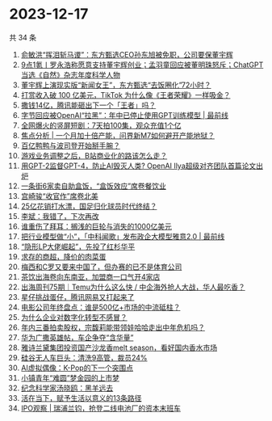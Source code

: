 # 2023-12-17

共 34 条

<!-- BEGIN 36KR -->
<!-- 最后更新时间 2023-12-17 08:32:57 +0800 -->
1. [俞敏洪“挥泪斩马谡”：东方甄选CEO孙东旭被免职，公司要保董宇辉](https://36kr.com/p/2562900053042820)
1. [9点1氪丨罗永浩称愿意支持董宇辉创业；孟羽童回应被董明珠怒斥；ChatGPT当选《自然》杂志年度科学人物](https://36kr.com/p/2562712801535620)
1. [董宇辉上演现实版“新闻女王”，东方甄选“去饭圈化”72小时？](https://36kr.com/p/2562152170546567)
1. [打赏收入破 100 亿美元，TikTok 为什么像《王者荣耀》一样吸金？](https://36kr.com/p/2562932301325961)
1. [撒钱14亿，腾讯能砸出下一个「王者」吗？](https://36kr.com/p/2562918505440649)
1. [字节回应被OpenAI“拉黑”：年中已停止使用GPT训练模型 | 最前线](https://36kr.com/p/2563083247724169)
1. [全网爆火的竖屏短剧：7天拍100集，观众充值1个亿](https://36kr.com/p/2562668237710724)
1. [焦点分析 | 一个月加十倍产能，问界新M7如何避开产能地狱？](https://36kr.com/p/2561308313951616)
1. [百亿鸭鸭与波司登开始掰手腕？](https://36kr.com/p/2562125717874054)
1. [游戏业务调整之后，B站商业化的路该怎么走？](https://36kr.com/p/2562114038769288)
1. [用GPT-2监督GPT-4，防止AI毁灭人类? OpenAI Ilya超级对齐团队首篇论文出炉](https://36kr.com/p/2561960642927748)
1. [一条街6家卖自助盒饭，“盒饭效应”席卷餐饮业](https://36kr.com/p/2562001157823873)
1. [宫崎骏“收官作”席卷北美](https://36kr.com/p/2562102641452417)
1. [25亿花销打水漂，国足归化球员时代终结？](https://36kr.com/p/2561965854089349)
1. [李斌：我错了，下次再改](https://36kr.com/p/2562619550295684)
1. [谁重伤了拜耳：搁浅的巨轮与消失的1000亿美元](https://36kr.com/p/2561961654230152)
1. [把行业模型做“小”，「中科闻歌」发布政企大模型雅意2.0 | 最前线](https://36kr.com/p/2561723704532103)
1. [“隐形LP大佬崛起”，先投了红杉华平](https://36kr.com/p/2562940721342081)
1. [求存的商超，降价的肉菜蛋](https://36kr.com/p/2562003048537474)
1. [梅西和C罗又要来中国了，但办赛的已不是体育公司](https://36kr.com/p/2562027728346502)
1. [茶饮出海卷向东南亚，加盟商一口气开4家店](https://36kr.com/p/2562152457790857)
1. [出海周刊75期｜Temu为什么这么快 / 中企海外抢人大战，华人最吃香？](https://36kr.com/p/2562075118134656)
1. [星仔挑战蛋仔，腾讯网易又打起来了](https://36kr.com/p/2561973865111431)
1. [电影公司年终盘点：谁是500亿+市场的中流砥柱？](https://36kr.com/p/2562171773674885)
1. [为什么企业对数字化转型不感冒？](https://36kr.com/p/2562642682914437)
1. [年内三番拍卖股权，宗馥莉能带领娃哈哈走出中年危机吗？](https://36kr.com/p/2562113521868933)
1. [华为广撒英雄帖，车企争夺“含华量”](https://36kr.com/p/2562132097671046)
1. [雅诗兰黛集团投资国产沙龙香melt season，看好国内香水市场](https://36kr.com/p/2562858179700355)
1. [硅谷无人车巨头：清洗9高管，裁员24%](https://36kr.com/p/2562999619970440)
1. [AI虚拟偶像：K-Pop的下一个突围点](https://36kr.com/p/2562000269483141)
1. [小镇青年“难圆”梦金园的上市梦](https://36kr.com/p/2562883554025609)
1. [纪念科学家汤晓鸥：黑羊远去](https://36kr.com/p/2563453108233859)
1. [活在当下，赋予生活以意义的13条路径](https://36kr.com/p/2342330134353414)
1. [IPO观察 | 瑞浦兰钧，抢登二线电池厂的资本末班车](https://36kr.com/p/2562017728585097)
<!-- END 36KR -->